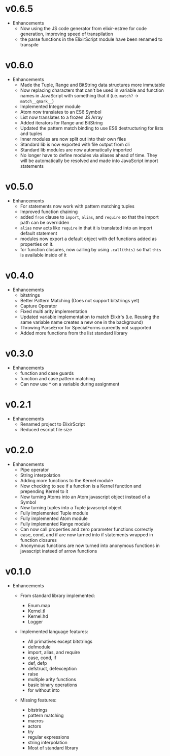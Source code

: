 # v0.6.5
* Enhancements
  * Now using the JS code generator from elixir-estree for code generation, improving speed of transpilation
  * the parse functions in the ElixirScript module have been renamed to transpile

# v0.6.0
  * Enhancements
    * Made the Tuple, Range and BitString data structures more immutable
    * Now replacing characters that can't be used in variable and function names in JavaScript with
      something that it (i.e. `match?` -> `match__qmark__`)
    * Implemented Integer module
    * Atom now translates to an ES6 Symbol
    * List now translates to a frozen JS Array
    * Added iterators for Range and BitString
    * Updated the pattern match binding to use ES6 destructuring for lists and tuples
    * Inner modules are now split out into their own files
    * Standard lib is now exported with file output from cli
    * Standard lib modules are now automatically imported
    * No longer have to define modules via aliases ahead of time. They will be automatically be resolved
      and made into JavaScript import statements

# v0.5.0
  * Enhancements
    * For statements now work with pattern matching tuples
    * Improved function chaining
    * added `from` clause to `import`, `alias`, and `require` so that the import path can be overridden
    * `alias` now acts like `require` in that it is translated into an import default statement
    * modules now export a default object with def functions added as properties on it. 
    * for function closures, now calling by using `.call(this)` so that `this` is available inside of it

# v0.4.0
  * Enhancements
    * bitstrings
    * Better Pattern Matching (Does not support bitstrings yet)
    * Capture Operator
    * Fixed multi arity implementation
    * Updated variable implementation to match Elixir's (i.e. Reusing the same variable name creates a new one in the background)
    * Throwing ParseError for SpecialForms currently not supported
    * Added more functions from the list standard library

# v0.3.0
  * Enhancements
    * function and case guards
    * function and case pattern matching
    * Can now use ^ on a variable during assignment

# v0.2.1
  * Enhancements
    * Renamed project to ElixirScript
    * Reduced escript file size

# v0.2.0
  * Enhancements
    * Pipe operator
    * String interpolation
    * Adding more functions to the Kernel module
    * Now checking to see if a function is a Kernel function and prepending Kernel to it
    * Now turning Atoms into an Atom javascript object instead of a Symbol
    * Now turning tuples into a Tuple javascript object
    * Fully implemented Tuple module
    * Fully implemented Atom module
    * Fully implemented Range module
    * Can now call properties and zero parameter functions correctly
    * case, cond, and if are now turned into if statements wrapped in function closures
    * Anonymous functions are now turned into anonymous functions in javascript insteed of arrow functions

# v0.1.0

* Enhancements
  * From standard library implemented:
      * Enum.map
      * Kernel.tl
      * Kernel.hd
      * Logger

  * Implemented language features:
      * All primatives except bitstrings
      * defmodule
      * import, alias, and require
      * case, cond, if
      * def, defp
      * defstruct, defexception
      * raise
      * multiple arity functions
      * basic binary operations
      * for without into

  * Missing features:
      * bitstrings
      * pattern matching
      * macros
      * actors
      * try
      * regular expressions
      * string interpolation
      * Most of standard library
